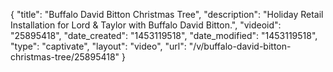 {
    "title": "Buffalo David Bitton Christmas Tree",
    "description": "Holiday Retail Installation for Lord & Taylor with Buffalo David Bitton.",
    "videoid": "25895418",
    "date_created": "1453119518",
    "date_modified": "1453119518",
    "type": "captivate",
    "layout": "video",
    "url": "\/v\/buffalo-david-bitton-christmas-tree\/25895418"
}